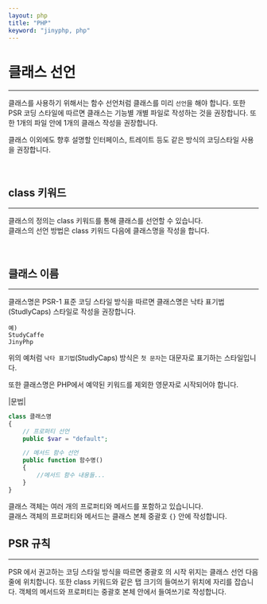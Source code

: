 ```yaml
---
layout: php
title: "PHP"
keyword: "jinyphp, php"
---
```


# 클래스 선언
---
클래스를 사용하기 위해서는 함수 선언처럼 클래스를 미리 `선언`을 해야 합니다. 
또한 PSR 코딩 스타일에 따르면 클래스는 기능별 개별 파일로 작성하는 것을 권장합니다. 
또한 1개의 파일 안에 1개의 클래스 작성을 권장합니다.

클래스 이외에도 향후 설명할 인터페이스, 트레이트 등도 같은 방식의 코딩스타일 사용을 권장합니다.

<br>

## class 키워드
---
클래스의 정의는 class 키워드를 통해 클래스를 선언할 수 있습니다.  
클래스의 선언 방법은 class 키워드 다음에 클래스명을 작성을 합니다. 

<br>

## 클래스 이름
---
클래스명은 PSR-1 표준 코딩 스타일 방식을 따르면 클래스명은 낙타 표기법 (StudlyCaps) 스타일로 작성을 권장합니다.

```
예) 
StudyCaffe 
JinyPhp
```
위의 예처럼 `낙타 표기법`(StudlyCaps) 방식은 `첫 문자`는 대문자로 표기하는 스타일입니다.

또한 클래스명은 PHP에서 예약된 키워드를 제외한 영문자로 시작되어야 합니다.

|문법|
```php
class 클래스명
{
    // 프로퍼티 선언
    public $var = "default";

    // 메서드 함수 선언
    public function 함수명()
    {
        //메서드 함수 내용들...
    }
}
```

클래스 객체는 여러 개의 프로퍼티와 메서드를 포함하고 있습니니다.  
클래스 객체의 프로퍼티와 메서드는 클래스 본체 중괄호 `{}` 안에 작성합니다.

## PSR 규칙
---
PSR 에서 권고하는 코딩 스타일 방식을 따르면 중괄호 의 시작 위지는 클래스 선언 다음  줄에 위치합니다. 
또한 class 키워드와 같은 탭 크기의 들여쓰기 위치에 자리를 잡습니다. 
객체의 메서드와 프로퍼티는 중괄호 본체 안에서 들여쓰기로 작성합니다.